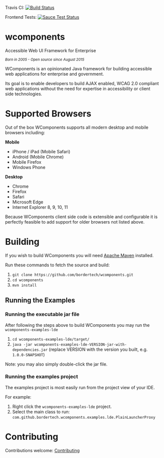 Travis CI: [![Build Status](https://travis-ci.org/BorderTech/wcomponents.svg?branch=master)](https://travis-ci.org/BorderTech/wcomponents)

Frontend Tests:
[![Sauce Test Status](https://saucelabs.com/browser-matrix/javatech.svg)](https://saucelabs.com/u/javatech)

# wcomponents
Accessible Web UI Framework for Enterprise

 *<sup>Born in 2005 - Open source since August 2015</sup>*

WComponents is an opinionated Java framework for building accessible web applications for enterprise and government.

Its goal is to enable developers to build AJAX enabled, WCAG 2.0 compliant web applications without the need for expertise in accessibility or client side technologies.

# Supported Browsers
Out of the box WComponents supports all modern desktop and mobile browsers including:

**Mobile**

* iPhone / iPad (Mobile Safari)
* Android (Mobile Chrome)
* Mobile Firefox
* Windows Phone

**Desktop**

* Chrome
* Firefox
* Safari
* Microsoft Edge
* Internet Explorer 8, 9, 10, 11

Because WComponents client side code is extensible and configurable it is perfectly feasible to add support for older browsers not listed above.

# Building
If you wish to build WComponents you will need [Apache Maven](https://maven.apache.org/) installed.

Run these commands to fetch the source and build:

1. `git clone https://github.com/bordertech/wcomponents.git`
2. `cd wcomponents`
3. `mvn install`

## Running the Examples
### Running the executable jar file
After following the steps above to build WComponents you may run the `wcomponents-examples-lde`

1. `cd wcomponents-examples-lde/target/`
2. `java -jar wcomponents-examples-lde-VERSION-jar-with-dependencies.jar` (replace VERSION with the version you built, e.g. `1.0.0-SNAPSHOT`)

Note: you may also simply double-click the jar file.

### Running the examples project
The examples project is most easily run from the project view of your IDE.

For example:

1. Right click the `wcomponents-examples-lde` project.
2. Select the main class to run: `com.github.bordertech.wcomponents.examples.lde.PlainLauncherProxy`

# Contributing
Contributions welcome: [Contributing](https://github.com/BorderTech/wcomponents/wiki/Contributing)

